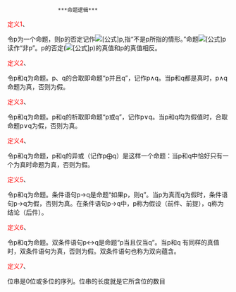 					***命题逻辑***

 <font color=red>定义1</font>、

令p为一个命题，则p的否定记作![[公式]](https://www.zhihu.com/equation?tex=%5Cneg)p,指“不是p所指的情形。”命题![[公式]](https://www.zhihu.com/equation?tex=%5Cneg)p读作“非p”。p的否定(![[公式]](https://www.zhihu.com/equation?tex=%5Cneg)p)的真值和p的真值相反。

 <font color=red>定义2</font>、

令p和q为命题。p、q的合取即命题“p并且q”，记作p∧q。当p和q都是真时，p∧q命题为真，否则为假。

<font color=red>定义3</font>、

令p和q为命题。p和q的析取即命题“p或q”，记作p∨q。当p和q均为假值时，合取命题p∨q为假，否则为真。

<font color=red>定义4</font>、

令p和q为命题，p和q的异或（记作p⨁q）是这样一个命题：当p和q中恰好只有一个为真时命题为真，否则为假。

<font color=red>定义5</font>、

令p和q为命题。条件语句p→q是命题“如果p，则q”。当p为真而q为假时，条件语句p→q为假，否则为真。在条件语句p→q中，p称为假设（前件、前提），q称为结论（后件）。

<font color=red>定义6</font>、

令p和q为命题。双条件语句p↔q是命题“p当且仅当q”。当p和q 有同样的真值时，双条件语句为真，否则为假。双条件语句也称为双向蕴含。

<font color=red>定义7</font>、

位串是0位或多位的序列。位串的长度就是它所含位的数目